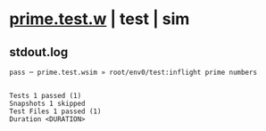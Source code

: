 # [prime.test.w](../../../../../../examples/tests/sdk_tests/math/prime.test.w) | test | sim

## stdout.log
```log
pass ─ prime.test.wsim » root/env0/test:inflight prime numbers
 
 
Tests 1 passed (1)
Snapshots 1 skipped
Test Files 1 passed (1)
Duration <DURATION>
```

